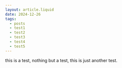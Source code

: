 ```yaml
---
layout: article.liquid
date: 2024-12-26
tags:
  - posts
  - test1
  - test2
  - test3
  - test4
  - test5
---
```

this is a test, nothing but a test, this is just another test.
